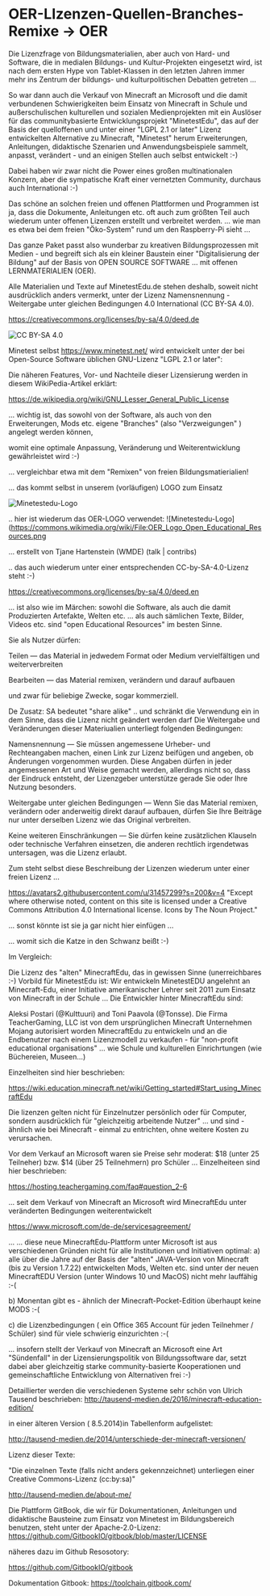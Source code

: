 # OER-LIzenzen-Quellen-Branches-Remixe -> OER

Die Lizenzfrage von Bildungsmaterialien, aber auch von Hard- und Software, die in medialen Bildungs- und Kultur-Projekten eingesetzt wird, ist nach dem ersten Hype von Tablet-Klassen in den letzten Jahren immer mehr ins Zentrum der bildungs- und kulturpolitischen Debatten getreten ...

So war dann auch die Verkauf von Minecraft an Microsoft und die damit verbundenen Schwierigkeiten beim Einsatz von Minecraft in Schule und außerschulischen kulturellen und sozialen Medienprojekten mit ein Auslöser für das communitybasierte Entwicklungsprojekt "MinetestEdu", das auf der Basis der quelloffenen und unter einer "LGPL 2.1 or later" Lizenz entwickelten Alternative zu Minecraft, "Minetest" herum Erweiterungen, Anleitungen, didaktische Szenarien und Anwendungsbeispiele sammelt, anpasst, verändert - und an einigen Stellen auch selbst entwickelt :-)

Dabei haben wir zwar nicht die Power eines großen multinationalen Konzern, aber die sympatische Kraft einer vernetzten Community, durchaus auch International :-)

Das schöne an solchen freien und offenen Plattformen und Programmen ist ja, dass die Dokumente, Anleitungen etc. oft auch zum größten Teil auch wiederum unter offenen Lizenzen erstellt und verbreitet werden.
... wie man es etwa bei dem freien "Öko-System" rund um den Raspberry-Pi sieht ...

Das ganze Paket passt also wunderbar zu kreativen Bildungsprozessen mit Medien - und begreift sich als ein kleiner Baustein einer "Digitalisierung der Bildung" auf der Basis von OPEN SOURCE SOFTWARE ... mit offenen LERNMATERIALIEN (OER).

Alle Materialien und Texte auf MinetestEdu.de stehen deshalb, soweit nicht ausdrücklich anders vermerkt, unter der Lizenz
Namensnennung - Weitergabe unter gleichen Bedingungen 4.0 International (CC BY-SA 4.0).


https://creativecommons.org/licenses/by-sa/4.0/deed.de

![CC BY-SA 4.0](https://upload.wikimedia.org/wikipedia/commons/thumb/d/d0/CC-BY-SA_icon.svg/200px-CC-BY-SA_icon.svg.png)

Minetest selbst https://www.minetest.net/ wird entwickelt unter der bei Open-Source Software üblichen GNU-Lizenz
"LGPL 2.1 or later":

Die näheren Features, Vor- und Nachteile dieser Lizensierung werden in diesem WikiPedia-Artikel erklärt:

https://de.wikipedia.org/wiki/GNU_Lesser_General_Public_License

... wichtig ist, das sowohl von der Software, als auch von den Erweiterungen, Mods etc. eigene "Branches" (also "Verzweigungen" ) angelegt werden können,

womit eine optimale Anpassung, Veränderung und Weiterentwicklung gewährleistet wird :-)

... vergleichbar etwa mit dem "Remixen" von freien Bildungsmatierialien!


... das kommt selbst in unserem (vorläufigen) LOGO zum Einsatz

![Minetestedu-Logo](https://avatars2.githubusercontent.com/u/31457299?s=200&v=4)


.. hier ist wiederum das OER-LOGO verwendet:
![Minetestedu-Logo](https://commons.wikimedia.org/wiki/File:OER_Logo_Open_Educational_Resources.png

... erstellt von Tjane Hartenstein (WMDE) (talk | contribs)

.. das auch wiederum unter einer entsprechenden CC-by-SA-4.0-Lizenz steht :-)

https://creativecommons.org/licenses/by-sa/4.0/deed.en

... ist also wie im Märchen: sowohl die Software, als auch die damit Produzierten Artefakte, Welten etc. ... als auch sämlichen Texte, Bilder, Videos etc. sind "open Educational Resources" im besten Sinne.

Sie als Nutzer dürfen:


Teilen — das Material in jedwedem Format oder Medium vervielfältigen und weiterverbreiten

Bearbeiten — das Material remixen, verändern und darauf aufbauen

und zwar für beliebige Zwecke, sogar kommerziell.

De Zusatz: SA bedeutet "share alike" .. und schränkt die Verwendung ein in dem Sinne, dass die Lizenz nicht geändert werden darf
Die Weitergabe und Veränderungen dieser Materiualien unterliegt folgenden Bedingungen:


Namensnennung — Sie müssen angemessene Urheber- und Rechteangaben machen, einen Link zur Lizenz beifügen und angeben, ob Änderungen vorgenommen wurden. Diese Angaben dürfen in jeder angemessenen Art und Weise gemacht werden, allerdings nicht so, dass der Eindruck entsteht, der Lizenzgeber unterstütze gerade Sie oder Ihre Nutzung besonders.


Weitergabe unter gleichen Bedingungen — Wenn Sie das Material remixen, verändern oder anderweitig direkt darauf aufbauen, dürfen Sie Ihre Beiträge nur unter derselben Lizenz wie das Original verbreiten.


 Keine weiteren Einschränkungen — Sie dürfen keine zusätzlichen Klauseln oder technische Verfahren einsetzen, die anderen rechtlich irgendetwas untersagen, was die Lizenz erlaubt.
 
 
Zum steht selbst diese Beschreibung der Lizenzen wiederum unter einer freien Lizenz ...

https://avatars2.githubusercontent.com/u/31457299?s=200&v=4
"Except where otherwise noted, content on this site is licensed under a Creative Commons Attribution 4.0 International license. Icons by The Noun Project."

... sonst könnte ist sie ja gar nicht hier einfügen ...

... womit sich die Katze in den Schwanz beißt :-)

Im Vergleich:

Die Lizenz des "alten" MinecraftEdu, das in gewissen Sinne (unerreichbares :-) Vorbild für MinetestEdu ist:
Wir entwickeln MinetestEDU angelehnt an Minecraft-Edu, einer Initiative amerikanischer Lehrer seit 2011 zum Einsatz von Minecraft in der Schule ... 
Die Entwickler hinter MinecraftEdu sind:

Aleksi Postari (@Kulttuuri) and Toni Paavola (@Tonsse).
Die Firma TeacherGaming, LLC ist von dem ursprünglichen Minecraft Unternehmen Mojang autorisiert worden MinecraftEdu zu entwickeln und an die Endbenutzer nach einem Lizenzmodell zu verkaufen - für "non-profit educational organisations" ... wie  Schule und kulturellen Einrichrtungen (wie Büchereien, Museen...)

Einzelheiten sind hier beschrieben:

https://wiki.education.minecraft.net/wiki/Getting_started#Start_using_MinecraftEdu

Die lizenzen gelten nicht für Einzelnutzer persönlich oder für Computer, sondern ausdrücklich für "gleichzeitig arbeitende Nutzer" ...
und sind - ähnlich wie bei Minecraft - einmal zu entrichten, ohne weitere Kosten zu verursachen.

Vor dem Verkauf an Microsoft waren sie Preise sehr moderat:
 $18 (unter 25 Teilneher) bzw. $14 (über 25 Teilnehmern) pro Schüler ...
 Einzelheiteen sind hier beschrieben:
 
 https://hosting.teachergaming.com/faq#question_2-6


... seit dem Verkauf von Minecraft an Microsoft wird MinecraftEdu unter veränderten Bedingungen weiterentwickelt

https://www.microsoft.com/de-de/servicesagreement/


... ... diese neue MinecraftEdu-Plattform unter Microsoft ist aus verschiedenen Gründen nicht für alle Institutionen und Initiativen optimal: 
a) alle über die Jahre auf der Basis der "alten" JAVA-Version von Minecraft (bis zu Version 1.7.22) entwickelten Mods, Welten etc. sind unter der neuen MinecraftEDU Version (unter Windows 10 und MacOS) nicht mehr lauffähig :-( 

b) Monentan gibt es - ähnlich der Minecraft-Pocket-Edition überhaupt keine MODS :-(

c) die Lizenzbedingungen ( ein Office 365 Account für jeden Teilnehmer / Schüler) sind für viele schwierig einzurichten :-(

... insofern stellt der Verkauf von Minecraft an Microsoft eine Art "Sündenfall" in der Lizensierungspolitik von Bildungssoftware dar, setzt dabei aber gleichzeitig starke community-basierte Kooperationen und gemeinschaftliche Entwicklung von Alternativen frei :-)

Detaillierter werden die verschiedenen Systeme sehr schön von Ulrich Tausend beschrieben:
http://tausend-medien.de/2016/minecraft-education-edition/

in einer älteren Version ( 8.5.2014)in Tabellenform aufgelistet:

http://tausend-medien.de/2014/unterschiede-der-minecraft-versionen/

Lizenz dieser Texte:

"Die einzelnen Texte (falls nicht anders gekennzeichnet) unterliegen einer Creative Commons-Lizenz (cc:by:sa)"

http://tausend-medien.de/about-me/

Die Plattform GitBook, die wir für Dokumentationen, Anleitungen und didaktische Bausteine zum Einsatz von Minetest im Bildungsbereich benutzen,  steht unter der Apache-2.0-Lizenz:
https://github.com/GitbookIO/gitbook/blob/master/LICENSE

näheres dazu im Github Resosotory:

https://github.com/GitbookIO/gitbook

Dokumentation Gitbook:
https://toolchain.gitbook.com/




















